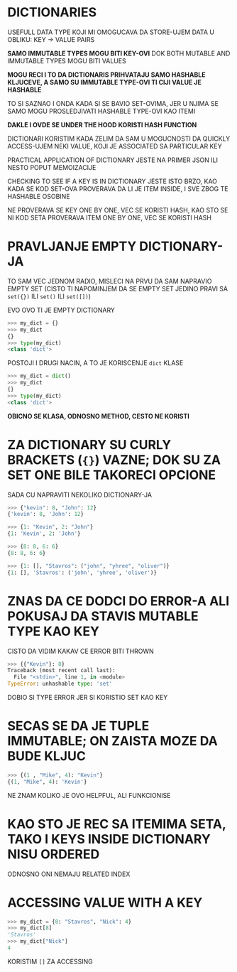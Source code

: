 # DICTIONARIES

USEFULL DATA TYPE KOJI MI OMOGUCAVA DA STORE-UJEM DATA U OBLIKU: KEY -> VALUE PAIRS

**SAMO IMMUTABLE TYPES MOGU BITI KEY-OVI** DOK BOTH MUTABLE AND IMMUTABLE TYPES MOGU BITI VALUES 

**MOGU RECI I TO DA DICTIONARIS PRIHVATAJU SAMO HASHABLE KLJUCEVE, A SAMO SU IMMUTABLE TYPE-OVI TI CIJI VALUE JE HASHABLE**

TO SI SAZNAO I ONDA KADA SI SE BAVIO SET-OVIMA, JER U NJIMA SE SAMO MOGU PROSLEDJIVATI HASHABLE TYPE-OVI KAO ITEMI

**DAKLE I OVDE SE UNDER THE HOOD KORISTI HASH FUNCTION**

DICTIONARI KORISTIM KADA ZELIM DA SAM U MOGUCNOSTI DA QUICKLY ACCESS-UJEM NEKI VALUE, KOJI JE ASSOCIATED SA PARTICULAR KEY

PRACTICAL APPLICATION OF DICTIONARY JESTE NA PRIMER JSON ILI NESTO POPUT MEMOIZACIJE

CHECKING TO SEE IF A KEY IS IN DICTIONARY JESTE ISTO BRZO, KAO KADA SE KOD SET-OVA PROVERAVA DA LI JE ITEM INSIDE, I SVE ZBOG TE HASHABLE OSOBINE

NE PROVERAVA SE KEY ONE BY ONE, VEC SE KORISTI HASH, KAO STO SE NI KOD SETA PROVERAVA ITEM ONE BY ONE, VEC SE KORISTI HASH

# PRAVLJANJE EMPTY DICTIONARY-JA

TO SAM VEC JEDNOM RADIO, MISLECI NA PRVU DA SAM NAPRAVIO EMPTY SET (CISTO TI NAPOMINJEM DA SE EMPTY SET JEDINO PRAVI SA `set({})` ILI `set()` ILI `set([])`)

EVO OVO TI JE EMPTY DICTIONARY

```py
>>> my_dict = {}
>>> my_dict
{}
>>> type(my_dict)
<class 'dict'>
```

POSTOJI I DRUGI NACIN, A TO JE KORISCENJE `dict` KLASE

```py
>>> my_dict = dict()
>>> my_dict
{}
>>> type(my_dict)
<class 'dict'>
```

**OBICNO SE KLASA, ODNOSNO METHOD, CESTO NE KORISTI**

# ZA DICTIONARY SU CURLY BRACKETS (`{}`) VAZNE; DOK SU ZA SET ONE BILE TAKORECI OPCIONE

SADA CU NAPRAVITI NEKOLIKO DICTIONARY-JA

```py
>>> {"kevin": 8, "John": 12}
{'kevin': 8, 'John': 12}
```

```py
>>> {1: "Kevin", 2: "John"}
{1: 'Kevin', 2: 'John'}
```

```py
>>> {8: 8, 6: 6}
{8: 8, 6: 6}
```

```py
>>> {1: [], "Stavros": ("john", "yhree", "oliver")}
{1: [], 'Stavros': ('john', 'yhree', 'oliver')}
```

# ZNAS DA CE DODCI DO ERROR-A ALI POKUSAJ DA STAVIS MUTABLE TYPE KAO KEY

CISTO DA VIDIM KAKAV CE ERROR BITI THROWN

```py
>>> {{"Kevin"}: 8}
Traceback (most recent call last):
  File "<stdin>", line 1, in <module>
TypeError: unhashable type: 'set'
```

DOBIO SI TYPE ERROR JER SI KORISTIO SET KAO KEY

# SECAS SE DA JE TUPLE IMMUTABLE; ON ZAISTA MOZE DA BUDE KLJUC

```py
>>> {(1 , "Mike", 4): "Kevin"}
{(1, "Mike", 4): 'Kevin'}
```

NE ZNAM KOLIKO JE OVO HELPFUL, ALI FUNKCIONISE

# KAO STO JE REC SA ITEMIMA SETA, TAKO I KEYS INSIDE DICTIONARY NISU ORDERED

ODNOSNO ONI NEMAJU RELATED INDEX

# ACCESSING VALUE WITH A KEY

```py
>>> my_dict = {8: "Stavros", "Nick": 4}
>>> my_dict[8]
'Stavros'
>>> my_dict["Nick"]
4
```

KORISTIM `[]` ZA ACCESSING